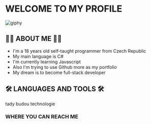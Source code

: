 # WELCOME TO MY PROFILE
![giphy](https://user-images.githubusercontent.com/103818716/228606700-d6719272-57ff-4387-89c6-9ebbd9bf44d9.gif)
## 👨‍💻 ABOUT ME 👨‍💻
- I'm a 18 years old self-taught programmer from Czech Republic
- My main language is C#
- I'm currently learning Javascript
- Also I'm trying to use Github more as my portfolio
- My dream is to become full-stack developer
## 🛠 LANGUAGES AND TOOLS 🛠
tady budou technologie
### WHERE YOU CAN REACH ME
